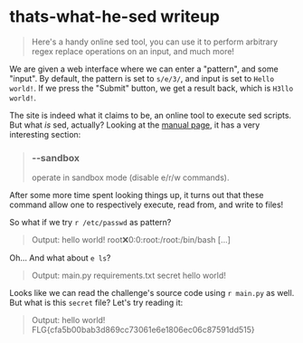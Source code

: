 # thats-what-he-sed writeup

> Here's a handy online sed tool, you can use it to perform arbitrary regex
> replace operations on an input, and much more!

We are given a web interface where we can enter a "pattern", and some "input".
By default, the pattern is set to `s/e/3/`, and input is set to `Hello world!`.
If we press the "Submit" button, we get a result back, which is `H3llo world!`.

The site is indeed what it claims to be, an online tool to execute sed scripts.
But what *is* sed, actually? Looking at the [manual
page](https://www.man7.org/linux/man-pages/man1/sed.1.html), it has a very
interesting section:

> ### --sandbox
>
> operate in sandbox mode (disable e/r/w commands).

After some more time spent looking things up, it turns out that these command
allow one to respectively execute, read from, and write to files!

So what if we try `r /etc/passwd` as pattern?

> Output: hello world! root:x:0:0:root:/root:/bin/bash [...]

Oh... And what about `e ls`?

> Output: main.py requirements.txt secret hello world!

Looks like we can read the challenge's source code using `r main.py` as well.
But what is this `secret` file? Let's try reading it:

> Output: hello world! FLG{cfa5b00bab3d869cc73061e6e1806ec06c87591dd515}
